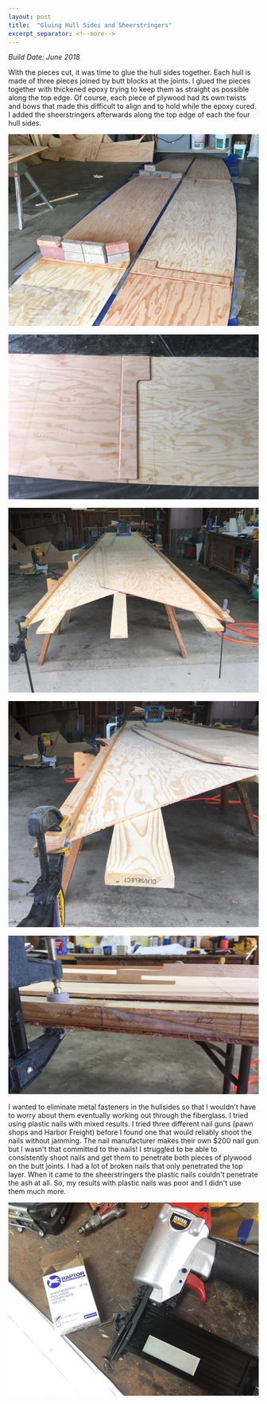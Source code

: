 ```yaml
---
layout: post
title:  "Gluing Hull Sides and Sheerstringers"
excerpt_separator: <!--more-->
---
```


*Build Date: June 2018*

 With the pieces cut, it was time to glue the hull sides together. Each hull is made of three pieces joined by butt blocks at the joints. I glued the pieces together with thickened epoxy trying to keep them as straight as possible along the top edge. Of course, each piece of plywood had its own twists and bows that made this difficult to align and to hold while the epoxy cured. I added the sheerstringers afterwards along the top edge of each the four hull sides.

<!--more-->

![Gluing Hullsides](/assets/images/hullsides-gluing.jpg)

![Butt Block](/assets/images/hullsides-butt-block.jpg)

![Butt Block](/assets/images/hullsides-stringers1.jpg)

![Butt Block](/assets/images/hullsides-stringers2.jpg)

![Butt Block](/assets/images/hullsides-scarf.jpg)

I wanted to eliminate metal fasteners in the hullsides so that I wouldn't have to worry about them eventually working out through the fiberglass. I tried using plastic nails with mixed results. I tried three different nail guns (pawn shops and Harbor Freight) before I found one that would reliably shoot the nails without jamming. The nail manufacturer makes their own $200 nail gun but I wasn't that committed to the nails! I struggled to be able to consistently shoot nails and get them to penetrate both pieces of plywood on the butt joints. I had a lot of broken nails that only penetrated the top layer. When it came to the sheerstringers the plastic nails couldn't penetrate the ash at all. So, my results with plastic nails was poor and I didn't use them much more.

![Plastic Nails](/assets/images/hullsides-plastic.jpg)
